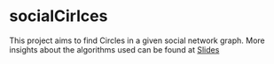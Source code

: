 # socialCirlces

This project aims to find Circles in a given social network graph.
More insights about the algorithms used can be found at [Slides](https://docs.google.com/presentation/d/1itpZ5dbGCK4jdyFxNOei8Pc4ESxfWhhYcmeXm8-0p84/edit?usp=sharing)
